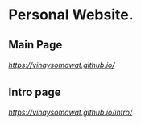 # Personal Website.
## Main Page
###### https://vinaysomawat.github.io/

## Intro page
###### https://vinaysomawat.github.io/intro/
